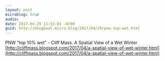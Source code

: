 ```yaml
---
layout: post
microblog: true
audio: 
date: 2017-04-29 11:53:01 -0700
guid: http://dougbeal.micro.blog/2017/04/29/pnw-top-wet.html
---
```

PNW "top 10% wet" - Cliff Mass. A Spatial View of a Wet Winter
[http://cliffmass.blogspot.com/2017/04/a-spatial-view-of-wet-winter.html](http://cliffmass.blogspot.com/2017/04/a-spatial-view-of-wet-winter.html)
